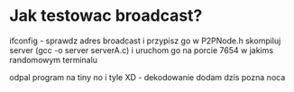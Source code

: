 # Jak testowac broadcast?

ifconfig - sprawdz adres broadcast i przypisz go w P2PNode.h
skompiluj server
(gcc -o server serverA.c)
i uruchom go na porcie 7654 w jakims randomowym terminalu

odpal program na tiny no i tyle XD - dekodowanie dodam dzis pozna noca

